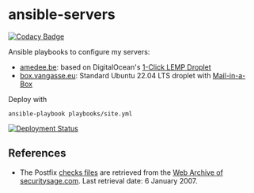 # ansible-servers

[![Codacy Badge](https://api.codacy.com/project/badge/Grade/8cf3e9412f24435eb670a6633c3d5378)](https://app.codacy.com/gh/amedee/ansible-servers?utm_source=github.com&utm_medium=referral&utm_content=amedee/ansible-servers&utm_campaign=Badge_Grade)

Ansible playbooks to configure my servers:

- [amedee.be]: based on DigitalOcean's [1-Click LEMP Droplet][lemp droplet]
- [box.vangasse.eu]: Standard Ubuntu 22.04 LTS droplet with [Mail-in-a-Box][mailinabox]

Deploy with

```shell
ansible-playbook playbooks/site.yml
```

[![Deployment Status][badge]][deployment]

## References

- The Postfix [checks files][checks files] are retrieved from the
  [Web Archive of securitysage.com][securitysage].
  Last retrieval date: 6 January 2007.

[amedee.be]: https://amedee.be
[box.vangasse.eu]: https://box.vangasse.eu
[lemp droplet]: https://do.co/2GOFe5J#start
[mailinabox]: https://mailinabox.email/
[badge]: https://github.com/amedee/ansible-servers/actions/workflows/ansible-deploy.yml/badge.svg
[deployment]: https://github.com/amedee/ansible-servers/actions/workflows/ansible-deploy.yml
[checks files]: roles/mailserver/files/etc/postfix/checks
[securitysage]: https://web.archive.org/web/20070106001401/http://www.securitysage.com:80/guides/postfix_uce.html
